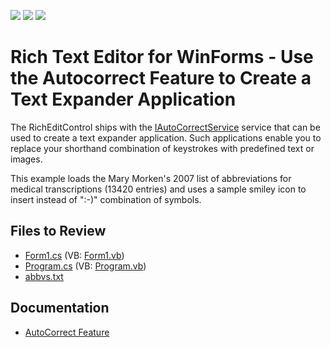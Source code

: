 <!-- default badges list -->
![](https://img.shields.io/endpoint?url=https://codecentral.devexpress.com/api/v1/VersionRange/128612071/23.2.3%2B)
[![](https://img.shields.io/badge/Open_in_DevExpress_Support_Center-FF7200?style=flat-square&logo=DevExpress&logoColor=white)](https://supportcenter.devexpress.com/ticket/details/E3038)
[![](https://img.shields.io/badge/📖_How_to_use_DevExpress_Examples-e9f6fc?style=flat-square)](https://docs.devexpress.com/GeneralInformation/403183)
<!-- default badges end -->

# Rich Text Editor for WinForms - Use the Autocorrect Feature to Create a Text Expander Application

The RichEditControl ships with the [IAutoCorrectService](https://docs.devexpress.com/OfficeFileAPI/DevExpress.XtraRichEdit.Services.IAutoCorrectService) service that can be used to create a text expander application. Such applications enable you to replace your shorthand combination of keystrokes with predefined text or images.

This example loads the Mary Morken's 2007 list of abbreviations for medical transcriptions (13420 entries) and uses a sample smiley icon to insert instead of ":-)" combination of symbols.

## Files to Review

* [Form1.cs](./CS/Expander/Form1.cs) (VB: [Form1.vb](./VB/Expander/Form1.vb))
* [Program.cs](./CS/Expander/Program.cs) (VB: [Program.vb](./VB/Expander/Program.vb))
* [abbvs.txt](.CS/Expander/abbvs.txt)

## Documentation

* [AutoCorrect Feature](https://docs.devexpress.com/WindowsForms/9890/controls-and-libraries/rich-text-editor/autocorrect)
